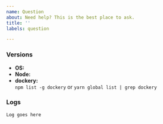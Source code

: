 ```yaml
---
name: Question
about: Need help? This is the best place to ask.
title: ''
labels: question

---
```


<!-- Write your question below -->


<!-- Let us know what versions you use -->
### Versions

- **OS:** 
- **Node:** 
- **dockery:**  
`npm list -g dockery` or `yarn global list | grep dockery`

<!-- Any error logs? -->
### Logs

```
Log goes here
```
